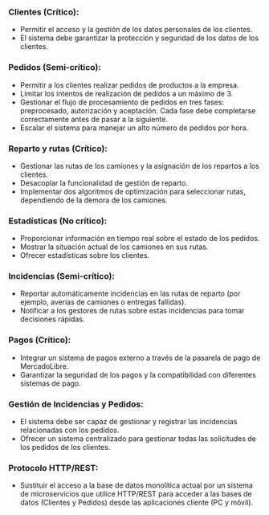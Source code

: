 ### Clientes (Crítico):
   - Permitir el acceso y la gestión de los datos personales de los clientes.
   - El sistema debe garantizar la protección y seguridad de los datos de los clientes.
   
### Pedidos (Semi-crítico):
   - Permitir a los clientes realizar pedidos de productos a la empresa.
   - Limitar los intentos de realización de pedidos a un máximo de 3.
   - Gestionar el flujo de procesamiento de pedidos en tres fases: preprocesado, autorización y aceptación. Cada fase debe completarse correctamente antes de pasar a la siguiente.
   - Escalar el sistema para manejar un alto número de pedidos por hora.

### Reparto y rutas (Crítico):
   - Gestionar las rutas de los camiones y la asignación de los repartos a los clientes.
   - Desacoplar la funcionalidad de gestión de reparto.
   - Implementar dos algoritmos de optimización para seleccionar rutas, dependiendo de la demora de los camiones.

### Estadísticas (No crítico):
   - Proporcionar información en tiempo real sobre el estado de los pedidos.
   - Mostrar la situación actual de los camiones en sus rutas.
   - Ofrecer estadísticas sobre los clientes.

### Incidencias (Semi-crítico):
   - Reportar automáticamente incidencias en las rutas de reparto (por ejemplo, averías de camiones o entregas fallidas).
   - Notificar a los gestores de rutas sobre estas incidencias para tomar decisiones rápidas.

### Pagos (Crítico):
   - Integrar un sistema de pagos externo a través de la pasarela de pago de MercadoLibre.
   - Garantizar la seguridad de los pagos y la compatibilidad con diferentes sistemas de pago.

### Gestión de Incidencias y Pedidos:
   - El sistema debe ser capaz de gestionar y registrar las incidencias relacionadas con los pedidos.
   - Ofrecer un sistema centralizado para gestionar todas las solicitudes de los pedidos de los clientes.

### Protocolo HTTP/REST:
   - Sustituir el acceso a la base de datos monolítica actual por un sistema de microservicios que utilice HTTP/REST para acceder a las bases de datos (Clientes y Pedidos) desde las aplicaciones cliente (PC y móvil).

